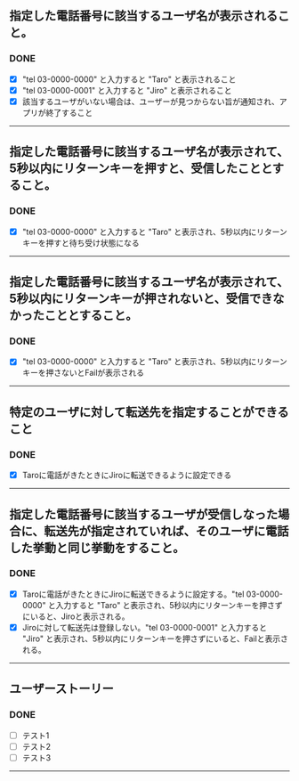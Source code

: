 ## 指定した電話番号に該当するユーザ名が表示されること。
### DONE
- [x] "tel 03-0000-0000" と入力すると "Taro" と表示されること
- [x] "tel 03-0000-0001" と入力すると "Jiro" と表示されること
- [x] 該当するユーザがいない場合は、ユーザーが見つからない旨が通知され、アプリが終了すること

---

## 指定した電話番号に該当するユーザ名が表示されて、5秒以内にリターンキーを押すと、受信したこととすること。
### DONE
- [x] "tel 03-0000-0000" と入力すると "Taro" と表示され、5秒以内にリターンキーを押すと待ち受け状態になる

---

## 指定した電話番号に該当するユーザ名が表示されて、5秒以内にリターンキーが押されないと、受信できなかったこととすること。
### DONE
- [x] "tel 03-0000-0000" と入力すると "Taro" と表示され、5秒以内にリターンキーを押さないとFailが表示される

---

## 特定のユーザに対して転送先を指定することができること
### DONE
- [x] Taroに電話がきたときにJiroに転送できるように設定できる

---

## 指定した電話番号に該当するユーザが受信しなった場合に、転送先が指定されていれば、そのユーザに電話した挙動と同じ挙動をすること。
### DONE
- [x] Taroに電話がきたときにJiroに転送できるように設定する。"tel 03-0000-0000" と入力すると "Taro" と表示され、5秒以内にリターンキーを押さずにいると、Jiroと表示される。
- [x] Jiroに対して転送先は登録しない。"tel 03-0000-0001" と入力すると "Jiro" と表示され、5秒以内にリターンキーを押さずにいると、Failと表示される。

---

## ユーザーストーリー
### DONE
- [ ] テスト1
- [ ] テスト2
- [ ] テスト3

---



